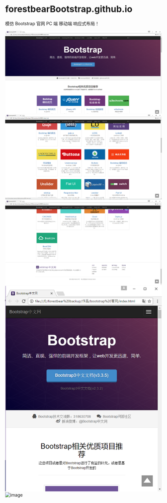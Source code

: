 ﻿# forestbearBootstrap.github.io
模仿 Bootstrap 官网  PC 端 移动端  响应式布局！



![image](http://github.com/forestbear/forestbearBootstrap.github.io/raw/master/ScreenShots/pic1.png)
![image](http://github.com/forestbear/forestbearBootstrap.github.io/raw/master/ScreenShots/pic2.png)
![image](http://github.com/forestbear/forestbearBootstrap.github.io/raw/master/ScreenShots/pic3.png)
![image](http://github.com/forestbear/forestbearBootstrap.github.io/raw/master/ScreenShots/pic4.png)
![image](http://github.com/forestbear/forestbearBootstrap.gisthub.io/raw/master/ScreenShots/pic5.png)